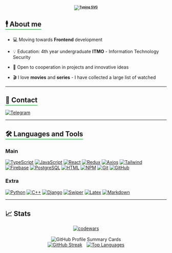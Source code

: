 <h1 align="center" style='font-size:10px'>

[![Typing SVG](https://readme-typing-svg.herokuapp.com?font=Fira+Code&pause=30000&color=39D353&center=true&vCenter=true&weight=500&size=24&lines=Hi+there+👋,+I'm+Timofey+👨‍💻)](https://github.com/Timhok0217)

</h1>

<h2 style="text-decoration-color: #39D353; text-underline-offset: 8px;"> <u style="text-decoration-color: #39D353;">🕴️ <b>About me</b></u></h2>

<div style='margin-bottom: 10px'></div>


- 💻 Moving towards **Frontend** development
  
- 💡 Education: 4th year undergraduate **ITMO** - Information Technology Security


- 🔭 Open to cooperation in projects and innovative ideas


- 🎬 I love **movies** and **series** - I have collected a large list of watched


<hr>

<h2 style="text-decoration-color: #39D353; text-underline-offset: 8px;"> <u style="text-decoration-color: #39D353;">📒 <b>Contact</b></u></h2>

<div style='margin-bottom: 16px'></div>

[![Telegram](https://img.shields.io/badge/-Telegram-090909?style=for-the-badge&logo=telegram&logoColor=#28A8E8)](https://t.me/ttimof)

<hr>


<h2 style="text-decoration-color: #39D353; text-underline-offset: 8px;"> <u style="text-decoration-color: #39D353;">🛠️ <b>Languages and Tools</b></u></h2>

<div style='margin-bottom: 16px'></div>

### **Main**

[![TypeScript](https://img.shields.io/badge/-Typescript-090909?style=for-the-badge&logo=typescript&logoColor=3178C6)](https://www.typescriptlang.org/)
[![JavaScript](https://img.shields.io/badge/-Javascript-090909?style=for-the-badge&logo=javascript&logoColor=#28A8E8)](https://learn.javascript.ru/)
[![React](https://img.shields.io/badge/-React-090909?style=for-the-badge&logo=react&logoColor=#28A8E8)](https://react.dev/)
[![Redux](https://img.shields.io/badge/-Redux-090909?style=for-the-badge&logo=redux&logoColor=764ABC)](https://redux.js.org/)
[![Axios](https://img.shields.io/badge/-Axios-090909?style=for-the-badge&logo=axios&logoColor=671DDF)](https://axios-http.com/)
[![Tailwind](https://img.shields.io/badge/-Tailwind-090909?style=for-the-badge&logo=tailwindcss&logoColor=#28A8E8)](https://tailwindcss.com/)
[![Firebase](https://img.shields.io/badge/-Firebase-090909?style=for-the-badge&logo=firebase&logoColor=#28A8E8)](https://firebase.google.com/)
[![PostgreSQL](https://img.shields.io/badge/-PostgreSQL-090909?style=for-the-badge&logo=postgresql&logoColor=699ECA)](https://www.postgresql.org/)
[![HTML](https://img.shields.io/badge/-HTML-090909?style=for-the-badge&logo=html5&logoColor=#28A8E8)](http://htmlbook.ru/html5)
[![NPM](https://img.shields.io/badge/-NPM-090909?style=for-the-badge&logo=npm&logoColor=#28A8E8)](https://www.npmjs.com/)
[![Git](https://img.shields.io/badge/-GIT-090909?style=for-the-badge&logo=git&logoColor=#28A8E8)](https://git-scm.com/)
[![GitHub](https://img.shields.io/badge/-github-090909?style=for-the-badge&logo=github&logoColor=#28A8E8)](https://github.com/Timhok0217)

### **Extra**

[![Python](https://img.shields.io/badge/-Python-090909?style=for-the-badge&logo=python&logoColor=#28A8E8)](https://www.python.org/)
[![C++](https://img.shields.io/badge/-C++-090909?style=for-the-badge&logo=c&logoColor=#28A8E8)](https://habr.com/ru/hub/cpp/)
[![Django](https://img.shields.io/badge/-Django-090909?style=for-the-badge&logo=django&logoColor=0C4B33)](https://www.djangoproject.com/)
[![Swiper](https://img.shields.io/badge/-Swiper-090909?style=for-the-badge&logo=swiper&logoColor=0080FF)](https://swiperjs.com/)
[![Latex](https://img.shields.io/badge/-Latex-090909?style=for-the-badge&logo=latex&logoColor=008080)](https://www.latex-project.org/)
[![Markdown](https://img.shields.io/badge/-markdown-090909?style=for-the-badge&logo=markdown&logoColor=#28A8E8)](https://www.markdownguide.org/)

<hr>

<h2 style="text-decoration-color: #39D353; text-underline-offset: 8px;"> 📈 <b>Stats</b></h2>

<div style='margin-bottom: 16px'></div>

<div style="text-align: center;">
  <a href="https://www.codewars.com/users/Timhok0217">
    <img src="https://www.codewars.com/users/Timhok0217/badges/large" alt="codewars">
  </a>
  <br>
  <br>

  <img src="https://github-profile-summary-cards.vercel.app/api/cards/profile-details?username=timhok0217&theme=github_dark" alt="GitHub Profile Summary Cards">

  <br>
  <div style="display: inline-block;">
    <a href="https://github.com/Timhok0217" style="display: inline-block; margin-right: 10px;">
      <img src="https://streak-stats.demolab.com?user=timhok0217&theme=github_dark&date_format=n%2Fj%5B%2FY%5D&mode=weekly&card_width=450&border=39D353&ring=39D353&fire=1E3FEB&dates=39D353&stroke=39D353&currStreakNum=EBEBEB&sideNums=EBEBEB&currStreakLabel=EBEBEB&sideLabels=EBEBEB&hide_border=true" alt="GitHub Streak">
    </a>
    <a href="https://github.com/Timhok0217" style="display: inline-block;">
      <img src="https://github-readme-stats.vercel.app/api/top-langs/?username=timhok0217&size_weight=1&count_weight=0&theme=github_dark&title_color=39D353&text_color=ffffff&hide=powershell&border_color=39D353&layout=compact&card_width=200&hide_border=true" alt="Top Languages">
    </a>
  </div>
</div>
